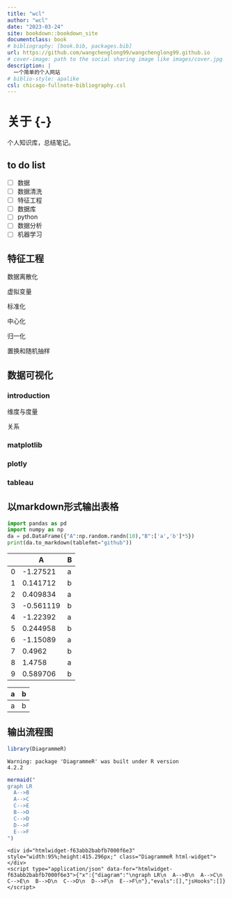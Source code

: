 ```yaml
--- 
title: "wcl"
author: "wcl"
date: "2023-03-24"
site: bookdown::bookdown_site
documentclass: book
# bibliography: [book.bib, packages.bib]
url: https://github.com/wangchenglong99/wangchenglong99.github.io
# cover-image: path to the social sharing image like images/cover.jpg
description: |
  一个简单的个人网站
# biblio-style: apalike
csl: chicago-fullnote-bibliography.csl
---
```


# 关于 {-}

个人知识库，总结笔记。

## to do list

- [ ] 数据
- [ ] 数据清洗
- [ ] 特征工程
- [ ] 数据库
- [ ] python
- [ ] 数据分析
- [ ] 机器学习 

## 特征工程

数据离散化

虚拟变量

标准化

中心化

归一化

置换和随机抽样

## 数据可视化

### introduction

维度与度量

关系

### matplotlib

### plotly

### tableau

## 以markdown形式输出表格


```python
import pandas as pd
import numpy as np
da = pd.DataFrame({"A":np.random.randn(10),"B":['a','b']*5})
print(da.to_markdown(tablefmt="github"))
```

|    |         A | B   |
|----|-----------|-----|
|  0 | -1.27521  | a   |
|  1 |  0.141712 | b   |
|  2 |  0.409834 | a   |
|  3 | -0.561119 | b   |
|  4 | -1.22392  | a   |
|  5 |  0.244958 | b   |
|  6 | -1.15089  | a   |
|  7 |  0.4962   | b   |
|  8 |  1.4758   | a   |
|  9 |  0.589706 | b   |

a|b
-|-
a|b

## 输出流程图


```r
library(DiagrammeR)
```

```
Warning: package 'DiagrammeR' was built under R version
4.2.2
```

```r
mermaid("
graph LR
  A-->B
  A-->C
  C-->E
  B-->D
  C-->D
  D-->F
  E-->F
")
```

```{=html}
<div id="htmlwidget-f63abb2babfb7000f6e3" style="width:95%;height:415.296px;" class="DiagrammeR html-widget"></div>
<script type="application/json" data-for="htmlwidget-f63abb2babfb7000f6e3">{"x":{"diagram":"\ngraph LR\n  A-->B\n  A-->C\n  C-->E\n  B-->D\n  C-->D\n  D-->F\n  E-->F\n"},"evals":[],"jsHooks":[]}</script>
```
